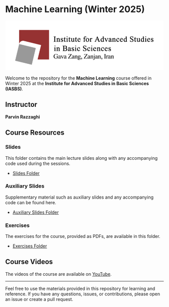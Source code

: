 # Machine Learning (Winter 2025)

![IASBS Logo](./logo.png)

Welcome to the repository for the **Machine Learning** course offered in Winter 2025 at the **Institute for Advanced Studies in Basic Sciences (IASBS)**.

## Instructor
**Parvin Razzaghi**

## Course Resources

### Slides
This folder contains the main lecture slides along with any accompanying code used during the sessions.

- [Slides Folder](./Slides/)

### Auxiliary Slides
Supplementary material such as auxiliary slides and any accompanying code can be found here.

- [Auxiliary Slides Folder](./Auxiliary%20Slides/)

### Exercises
The exercises for the course, provided as PDFs, are available in this folder.

- [Exercises Folder](./Exercises/)

## Course Videos
The videos of the course are available on [YouTube](https://youtube.com/something).

---

Feel free to use the materials provided in this repository for learning and reference. If you have any questions, issues, or contributions, please open an issue or create a pull request.
